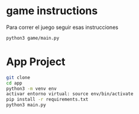 # game instructions

Para correr el juego seguir esas instrucciones

```sh
python3 game/main.py
```

# App Project

```sh 
git clone
cd app
python3 -m venv env
activar entorno virtual: source env/bin/activate
pip install -r requirements.txt
python3 main.py